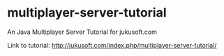 # multiplayer-server-tutorial
An Java Multiplayer Server Tutorial for jukusoft.com

Link to tutorial: http://jukusoft.com/index.php/multiplayer-server-tutorial/
